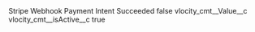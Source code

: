 <?xml version="1.0" encoding="UTF-8"?>
<CustomMetadata xmlns="http://soap.sforce.com/2006/04/metadata" xmlns:xsi="http://www.w3.org/2001/XMLSchema-instance" xmlns:xsd="http://www.w3.org/2001/XMLSchema">
    <label>Stripe Webhook Payment Intent Succeeded</label>
    <protected>false</protected>
    <values>
        <field>vlocity_cmt__Value__c</field>
        <value xsi:nil="true"/>
    </values>
    <values>
        <field>vlocity_cmt__isActive__c</field>
        <value xsi:type="xsd:boolean">true</value>
    </values>
</CustomMetadata>

